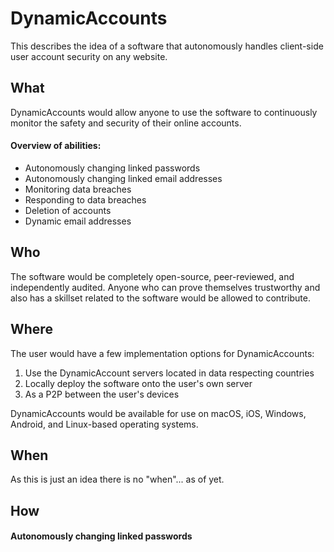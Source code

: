 # DynamicAccounts
This describes the idea of a software that autonomously handles client-side user account security on any website.

## What
DynamicAccounts would allow anyone to use the software to continuously monitor the safety and security of their online accounts.

#### Overview of abilities:

- Autonomously changing linked passwords
- Autonomously changing linked email addresses
- Monitoring data breaches
- Responding to data breaches
- Deletion of accounts
- Dynamic email addresses


## Who
The software would be completely open-source, peer-reviewed, and independently audited. 
Anyone who can prove themselves trustworthy and also has a skillset related to the software would be allowed to contribute.


## Where
The user would have a few implementation options for DynamicAccounts:

  1. Use the DynamicAccount servers located in data respecting countries
  2. Locally deploy the software onto the user's own server
  3. As a P2P between the user's devices

DynamicAccounts would be available for use on macOS, iOS, Windows, Android, and Linux-based operating systems.


## When
As this is just an idea there is no "when"... as of yet.

## How
#### Autonomously changing linked passwords

